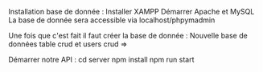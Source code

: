 Installation base de donnée :
Installer XAMPP
Démarrer Apache et MySQL
La base de donnée sera accessible via localhost/phpymadmin

Une fois que c'est fait il faut créer la base de donnée :
Nouvelle base de données
table crud et users
crud => 

Démarrer notre API :
cd server
npm install
npm run start

